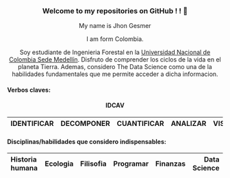 
<center>
  
<h3>
Welcome to my repositories on GitHub ! !  👋
</h3>
  
My name is Jhon Gesmer
  
I am form Colombia.

Soy estudiante de Ingenieria Forestal en la [Universidad Nacional de Colombia Sede Medellín](https://medellin.unal.edu.co/). Disfruto de comprender los ciclos de la vida en el planeta Tierra. Ademas, considero The Data Science como una de la habilidades fundamentales que me permite acceder a dicha informacion.

</center>

#### Verbos claves: 
<center> <h4>IDCAV</h4></center>

|IDENTIFICAR|DECOMPONER |CUANTIFICAR|ANALIZAR| VISUALIZAR|
| :---------- |:-------------:| :-------------:|:-------------: |-------------: |


#### Disciplinas/habilidades que considero indispensables:
|Historia humana|Ecologia |Filisofia|Programar|Finanzas| Data Science|
| :---------- |:-------------:| :-------------:|:-------------: |-------------: |-------------: |



